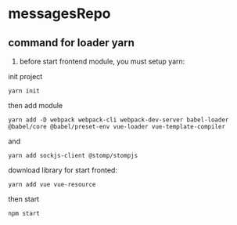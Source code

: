 # messagesRepo

## command for loader yarn

1) before start frontend module, you must setup yarn:

init project
```
yarn init
```
then add module 
```
yarn add -D webpack webpack-cli webpack-dev-server babel-loader @babel/core @babel/preset-env vue-loader vue-template-compiler
```
and
```
yarn add sockjs-client @stomp/stompjs
```
download library for start fronted:

```
yarn add vue vue-resource
```  

then start
```
npm start
```





